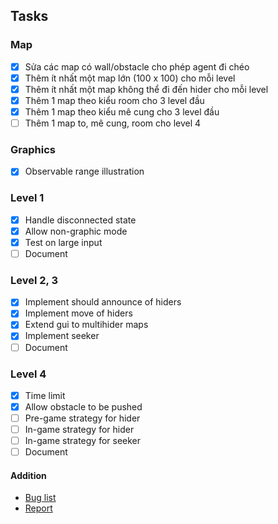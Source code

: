 ## Tasks

### Map
- [x] Sửa các map có wall/obstacle cho phép agent đi chéo
- [x] Thêm ít nhất một map lớn (100 x 100) cho mỗi level
- [x] Thêm ít nhất một map không thể đi đến hider cho mỗi level
- [x] Thêm 1 map theo kiểu room cho 3 level đầu
- [x] Thêm 1 map theo kiểu mê cung cho 3 level đầu
- [ ] Thêm 1 map to, mê cung, room cho level 4

### Graphics
- [x] Observable range illustration

### Level 1
- [x] Handle disconnected state
- [x] Allow non-graphic mode
- [x] Test on large input
- [ ] Document

### Level 2, 3
- [x] Implement should announce of hiders
- [x] Implement move of hiders
- [x] Extend gui to multihider maps
- [x] Implement seeker
- [ ] Document

### Level 4
- [x] Time limit
- [x] Allow obstacle to be pushed
- [ ] Pre-game strategy for hider
- [ ] In-game strategy for hider
- [ ] In-game strategy for seeker
- [ ] Document

#### Addition
- [Bug list](https://docs.google.com/spreadsheets/d/16L2aJ-Zfg3F-u2vxODIRY3CeA9A-frilc2XCXDW0Y9o/edit?usp=sharing)
- [Report](https://docs.google.com/document/d/1qdX80DZaM4E8VSEz1SmQlLTDy3LYdu5IiRQaFEkW8bw/edit?usp=sharing)
